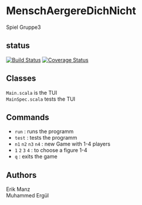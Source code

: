 # MenschAergereDichNicht
Spiel Gruppe3

## status

[![Build Status](https://app.travis-ci.com/Manz2/MenschAergereDichNicht.svg?branch=main)](https://app.travis-ci.com/Manz2/MenschAergereDichNicht)
[![Coverage Status](https://coveralls.io/repos/github/Manz2/MenschAergereDichNicht/badge.svg?branch=main)](https://coveralls.io/github/Manz2/MenschAergereDichNicht?branch=main)


## Classes
`Main.scala` is the TUI <br>
`MainSpec.scala` tests the TUI

## Commands
* `run` : runs the programm
* `test` : tests the programm
* `n1` `n2` `n3` `n4` : new Game with 1-4 players
* `1` `2` `3` `4` : to choose a figure 1-4
* `q` : exits the game

## Authors
Erik Manz <br>
Muhammed Ergül


